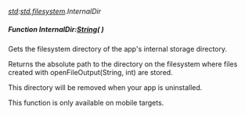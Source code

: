 _[std](../../modules/std/std-module.md):[std.filesystem](../../modules/std/std-filesystem.md).InternalDir_
##### Function InternalDir:[String](../../modules/wonkey/wonkey-types-string.md)(  )
Gets the filesystem directory of the app's internal storage directory.

Returns the absolute path to the directory on the filesystem where files created with openFileOutput(String, int) are stored.

This directory will be removed when your app is uninstalled.

This function is only available on mobile targets.

